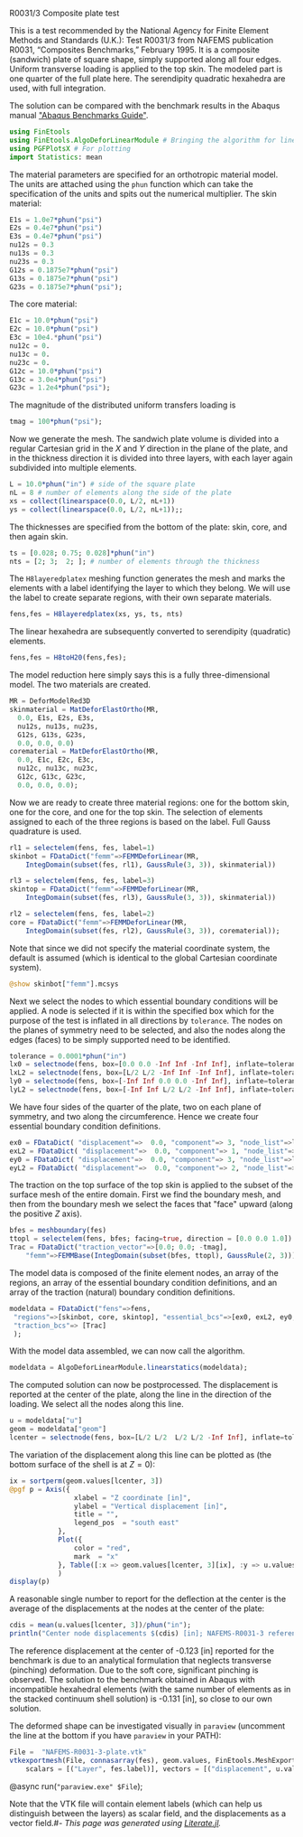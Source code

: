 R0031/3 Composite plate test

This is a test recommended by the National Agency for Finite Element Methods and Standards (U.K.): Test R0031/3 from NAFEMS publication R0031, “Composites Benchmarks,” February 1995. It is  a composite  (sandwich) plate of square shape, simply supported along all four edges. Uniform transverse loading is applied to the top skin. The modeled part is one quarter of the full plate here. The serendipity  quadratic hexahedra  are used, with full integration.

The solution  can be compared with the benchmark results  in the Abaqus manual ["Abaqus Benchmarks Guide"](http://130.149.89.49:2080/v6.7/books/bmk/default.htm?startat=ch04s09anf83.html).

```julia
using FinEtools
using FinEtools.AlgoDeforLinearModule # Bringing the algorithm for linear statics
using PGFPlotsX # For plotting
import Statistics: mean
```

The material parameters are specified for an orthotropic material model.  The units are attached using the `phun` function which can take the specification of the units and spits out the numerical multiplier. The skin  material:

```julia
E1s = 1.0e7*phun("psi")
E2s = 0.4e7*phun("psi")
E3s = 0.4e7*phun("psi")
nu12s = 0.3
nu13s = 0.3
nu23s = 0.3
G12s = 0.1875e7*phun("psi")
G13s = 0.1875e7*phun("psi")
G23s = 0.1875e7*phun("psi");
```

The core material:

```julia
E1c = 10.0*phun("psi")
E2c = 10.0*phun("psi")
E3c = 10e4.*phun("psi")
nu12c = 0.
nu13c = 0.
nu23c = 0.
G12c = 10.0*phun("psi")
G13c = 3.0e4*phun("psi")
G23c = 1.2e4*phun("psi");
```

The magnitude  of the distributed uniform transfers loading is

```julia
tmag = 100*phun("psi");
```

Now we generate the mesh.   The sandwich plate volume is divided  into a regular Cartesian grid in the $X$ and $Y$ direction in the plane of the plate, and  in the thickness direction  it is divided  into three layers, with each layer again subdivided into multiple  elements.

```julia
L = 10.0*phun("in") # side of the square plate
nL = 8 # number of elements along the side of the plate
xs = collect(linearspace(0.0, L/2, nL+1))
ys = collect(linearspace(0.0, L/2, nL+1));;
```

The thicknesses are specified from the bottom of the plate: skin, core, and then again skin.

```julia
ts = [0.028; 0.75; 0.028]*phun("in")
nts = [2; 3;  2; ]; # number of elements through the thickness
```

The `H8layeredplatex` meshing function generates the mesh and marks the elements  with a label identifying  the layer to which they belong.  We will use the label to create separate regions, with their own separate materials.

```julia
fens,fes = H8layeredplatex(xs, ys, ts, nts)
```

The linear hexahedra are subsequently converted to serendipity (quadratic) elements.

```julia
fens,fes = H8toH20(fens,fes);
```

The model reduction  here simply says this is a fully three-dimensional model.  The two materials are created.

```julia
MR = DeforModelRed3D
skinmaterial = MatDeforElastOrtho(MR,
  0.0, E1s, E2s, E3s,
  nu12s, nu13s, nu23s,
  G12s, G13s, G23s,
  0.0, 0.0, 0.0)
corematerial = MatDeforElastOrtho(MR,
  0.0, E1c, E2c, E3c,
  nu12c, nu13c, nu23c,
  G12c, G13c, G23c,
  0.0, 0.0, 0.0);
```

Now we are ready to create three material regions:  one for the bottom skin, one for the core, and one for the top skin. The selection of elements assigned to each of the three regions is based on the label. Full Gauss quadrature  is used.

```julia
rl1 = selectelem(fens, fes, label=1)
skinbot = FDataDict("femm"=>FEMMDeforLinear(MR,
    IntegDomain(subset(fes, rl1), GaussRule(3, 3)), skinmaterial))

rl3 = selectelem(fens, fes, label=3)
skintop = FDataDict("femm"=>FEMMDeforLinear(MR,
    IntegDomain(subset(fes, rl3), GaussRule(3, 3)), skinmaterial))

rl2 = selectelem(fens, fes, label=2)
core = FDataDict("femm"=>FEMMDeforLinear(MR,
    IntegDomain(subset(fes, rl2), GaussRule(3, 3)), corematerial));
```

Note that since we did not specify the material coordinate system,  the default is assumed  (which is identical to the global Cartesian coordinate system).

```julia
@show skinbot["femm"].mcsys
```

Next we select the nodes to which  essential boundary conditions  will be applied.  A node is selected  if it is within the specified box  which for the purpose of the test  is inflated in all directions by `tolerance`. The  nodes on the planes of symmetry need to be selected, and also  the nodes  along the edges (faces) to be simply supported  need to be identified.

```julia
tolerance = 0.0001*phun("in")
lx0 = selectnode(fens, box=[0.0 0.0 -Inf Inf -Inf Inf], inflate=tolerance)
lxL2 = selectnode(fens, box=[L/2 L/2 -Inf Inf -Inf Inf], inflate=tolerance)
ly0 = selectnode(fens, box=[-Inf Inf 0.0 0.0 -Inf Inf], inflate=tolerance)
lyL2 = selectnode(fens, box=[-Inf Inf L/2 L/2 -Inf Inf], inflate=tolerance);
```

We have four sides  of the quarter of the plate, two on each plane of symmetry, and two  along the circumference. Hence we create  four essential boundary condition definitions.

```julia
ex0 = FDataDict( "displacement"=>  0.0, "component"=> 3, "node_list"=>lx0 )
exL2 = FDataDict( "displacement"=>  0.0, "component"=> 1, "node_list"=>lxL2 )
ey0 = FDataDict( "displacement"=>  0.0, "component"=> 3, "node_list"=>ly0 )
eyL2 = FDataDict( "displacement"=>  0.0, "component"=> 2, "node_list"=>lyL2 );
```

The traction on the top surface of the top skin is applied to the subset  of the surface mesh of the entire domain. First we find the  boundary mesh, and then from the boundary mesh we select the faces that  "face" upward (along the positive $Z$ axis).

```julia
bfes = meshboundary(fes)
ttopl = selectelem(fens, bfes; facing=true, direction = [0.0 0.0 1.0])
Trac = FDataDict("traction_vector"=>[0.0; 0.0; -tmag],
    "femm"=>FEMMBase(IntegDomain(subset(bfes, ttopl), GaussRule(2, 3))));
```

The model data  is composed of the  finite element nodes, an array  of the regions, an array of the essential boundary condition definitions, and  an array of  the traction (natural) boundary condition definitions.

```julia
modeldata = FDataDict("fens"=>fens,
 "regions"=>[skinbot, core, skintop], "essential_bcs"=>[ex0, exL2, ey0, eyL2],
 "traction_bcs"=> [Trac]
 );
```

With the model data assembled,  we can now call the algorithm.

```julia
modeldata = AlgoDeforLinearModule.linearstatics(modeldata);
```

The  computed solution can now be postprocessed. The displacement is reported at the center of the plate, along the line in the direction of the loading. We select all the nodes along this line.

```julia
u = modeldata["u"]
geom = modeldata["geom"]
lcenter = selectnode(fens, box=[L/2 L/2  L/2 L/2 -Inf Inf], inflate=tolerance);
```

The variation of the displacement along this line  can be plotted  as (the bottom surface of the shell is at $Z=0$):

```julia
ix = sortperm(geom.values[lcenter, 3])
@pgf p = Axis({
                xlabel = "Z coordinate [in]",
                ylabel = "Vertical displacement [in]",
                title = "",
                legend_pos  = "south east"
            },
            Plot({
                color = "red",
                mark  = "x"
            }, Table([:x => geom.values[lcenter, 3][ix], :y => u.values[lcenter, 3][ix]/phun("in")]))
            )
display(p)
```

A reasonable single number to report for the deflection at the center is the average of the displacements at the nodes at the center of the plate:

```julia
cdis = mean(u.values[lcenter, 3])/phun("in");
println("Center node displacements $(cdis) [in]; NAFEMS-R0031-3 reference: –0.123 [in]")
```

The reference displacement at the center of -0.123 [in] reported for the benchmark is due to an analytical formulation that neglects transverse  (pinching) deformation. Due to the soft core, significant pinching is observed. The solution to the benchmark  obtained in Abaqus  with incompatible hexahedral elements (with the same number of elements as in the stacked continuum shell solution) is -0.131 [in], so close to our own solution.

The deformed shape can be investigated  visually in `paraview` (uncomment the line at the bottom if you have `paraview` in your  PATH):

```julia
File =  "NAFEMS-R0031-3-plate.vtk"
vtkexportmesh(File, connasarray(fes), geom.values, FinEtools.MeshExportModule.H20;
    scalars = [("Layer", fes.label)], vectors = [("displacement", u.values)])
```

@async run(`"paraview.exe" $File`);

Note that the  VTK file will contain element labels (which can help us distinguish between the layers) as scalar field, and the displacements as a vector field.#-
*This page was generated using [Literate.jl](https://github.com/fredrikekre/Literate.jl).*

